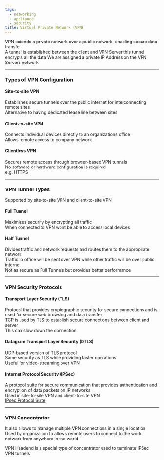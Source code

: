 ```yaml
---
tags:
  - networking
  - appliance
  - security
title: Virtual Private Network (VPN)
---
```


VPN extends a private network over a public network, enabling secure data transfer      
A tunnel is established between the client and VPN Server this tunnel encrypts all the data
We are assigned a private IP Address on the VPN Servers network  

---

### Types of VPN Configuration

#### Site-to-site VPN
Establishes secure tunnels over the public internet for interconnecting remote sites  
Alternative to having dedicated lease line between sites

#### Client-to-site VPN
Connects individual devices directly to an organizations office  
Allows remote access to company network

#### Clientless VPN
Secures remote access through browser-based VPN tunnels  
No software or hardware configuration is required  
e.g. HTTPS 

---

### VPN Tunnel Types
Supported by site-to-site VPN and client-to-site VPN

#### Full Tunnel
Maximizes security by encrypting all traffic  
When connected to VPN wont be able to access local devices

#### Half Tunnel
Divides traffic and network requests and routes them to the appropriate network  
Traffic to office will be sent over VPN while other traffic will be over public internet  
Not as secure as Full Tunnels but provides better performance

---

### VPN Security Protocols

#### Transport Layer Security (TLS)
Protocol that provides cryptographic security for secure connections and is used for secure web browsing and data transfer  
[TCP](../layer-wise-concepts/transport-layer-concepts/transmission-control-protocol-tcp.md) is used by TLS to establish secure connections between client and server  
This can slow down the connection

#### Datagram Transport Layer Security (DTLS)
UDP-based version of TLS protocol  
Same security as TLS while providing faster operations  
Useful for video-streaming over VPN

#### Internet Protocol Security (IPSec)
A protocol suite for secure communication that provides authentication and encryption of data packets on IP networks  
Used in site-to-site VPN and client-to-site VPN  
[IPsec Protocol Suite](../network-protocols/ipsec-protocol-suite.md)

---

### VPN Concentrator

It also allows to manage multiple VPN connections in a single location  
Used by organization to allows remote users to connect to the work network from anywhere in the world

VPN Headend is a special type of concentrator used to terminate IPSec VPN tunnels